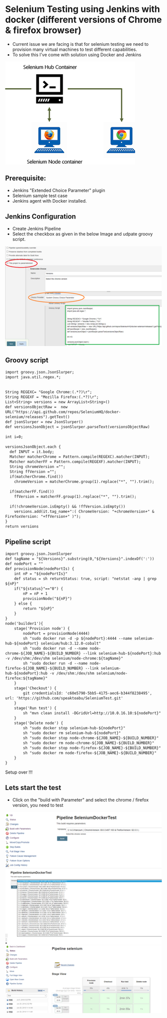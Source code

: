# Selenium Testing using Jenkins with docker (different versions of Chrome & firefox browser)



* Current issue we are facing is that for selenium testing we need to provision many virtual machines to test different capabilities.
* To solve this I've come with solution using Docker and Jenkins

![Selenium](https://github.com/speaktoabu/SeleniumTest/blob/master/Selenium_images/01.png)


## Prerequisite:

* Jenkins "Extended Choice Parameter" plugin
* Selenium sample test case 
* Jenkins agent with Docker installed. 

## Jenkins Configuration 
* Create Jenkins Pipeline 
* Select the checkbox as given in the below Image and udpate groovy script. 

![Pipeline](https://github.com/speaktoabu/SeleniumTest/blob/master/Selenium_images/pipeline-job.png)

## Groovy script

```
import groovy.json.JsonSlurper;
import java.util.regex.*;


String REGEXC= "Google Chrome:(.*?)\r";
String REGEXF = "Mozilla Firefox:(.*?)\r";
List<String> versions = new ArrayList<String>()
def versionsObjectRaw =  new URL("https://api.github.com/repos/SeleniumHQ/docker-selenium/releases").getText()
def jsonSlurper = new JsonSlurper()
def versionsJsonObject = jsonSlurper.parseText(versionsObjectRaw)

int i=0;

versionsJsonObject.each {
  def INPUT = it.body;
  Matcher matcherChrome = Pattern.compile(REGEXC).matcher(INPUT);
  Matcher matcherFF = Pattern.compile(REGEXF).matcher(INPUT);
  String chromeVersion ="";
  String ffVersion ="";
  if(matcherChrome.find())
    chromeVersion = matcherChrome.group(1).replace("*", "").trim();

  if(matcherFF.find())
    ffVersion = matcherFF.group(1).replace("*", "").trim();

  if(!chromeVersion.isEmpty() && !ffVersion.isEmpty())
    versions.add(it.tag_name+":( ChromeVersion: "+chromeVersion+" & FirefoxVersion: "+ffVersion+" )");
}
return versions

```

## Pipeline script

```
import groovy.json.JsonSlurper
def tagName = "${Versions}".substring(0,"${Versions}".indexOf(':'))
def nodePort = ""
def provisionNode(nodePortIs) {
    int nP = "${nodePortIs}"
    def status = sh returnStatus: true, script: "netstat -anp | grep ${nP}"
    if("${status}"=="0") {
        nP = nP + 1
        provisionNode("${nP}")
    } else {
        return "${nP}"
    }
}
node('builder1'){
    stage('Provision node') {
        nodePort = provisionNode(4444)
        sh "sudo docker run -d -p ${nodePort}:4444 --name selenium-hub-${nodePort} selenium/hub:3.12.0-cobalt"
        sh "sudo docker run -d --name node-chrome-${JOB_NAME}-${BUILD_NUMBER} --link selenium-hub-${nodePort}:hub -v /dev/shm:/dev/shm selenium/node-chrome:${tagName}"
        sh "sudo docker run -d --name node-firefox-${JOB_NAME}-${BUILD_NUMBER} --link selenium-hub-${nodePort}:hub -v /dev/shm:/dev/shm selenium/node-firefox:${tagName}"
    }
    stage('Checkout') {
        git credentialsId: 'c60e5790-5bb5-4175-aec6-b344f8238495', url: 'https://github.com/speaktoabu/SeleniumTest.git'
    }
    stage('Run test') {
        sh "mvn clean install -DGridUrl=http://10.0.16.10:${nodePort}"
    }
    stage('Delete node') {
        sh "sudo docker stop selenium-hub-${nodePort}"
        sh "sudo docker rm selenium-hub-${nodePort}"
        sh "sudo docker stop node-chrome-${JOB_NAME}-${BUILD_NUMBER}"
        sh "sudo docker rm node-chrome-${JOB_NAME}-${BUILD_NUMBER}"
        sh "sudo docker stop node-firefox-${JOB_NAME}-${BUILD_NUMBER}"
        sh "sudo docker rm node-firefox-${JOB_NAME}-${BUILD_NUMBER}"
    }
}
```

Setup over !!!

## Lets start the test 

* Click on the "build with Parameter" and select the chrome / firefox version, you need to test

![Parameter Image](https://github.com/speaktoabu/SeleniumTest/blob/master/Selenium_images/build-withparameter-3.PNG)
![Parameter2 Image](https://github.com/speaktoabu/SeleniumTest/blob/master/Selenium_images/build-withparameter-4.PNG)
![Output](https://github.com/speaktoabu/SeleniumTest/blob/master/Selenium_images/output.PNG)
